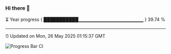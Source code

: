 ### Hi there 👋

⏳ Year progress { ███████████▁▁▁▁▁▁▁▁▁▁▁▁▁▁▁▁▁▁▁ } 39.74 %

---

⏰ Updated on Mon, 26 May 2025 01:15:37 GMT

![Progress Bar CI](https://github.com/liununu/liununu/workflows/Progress%20Bar%20CI/badge.svg)
